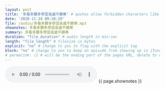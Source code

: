```yaml
---
layout: post
title: '多看多聽多學習高處不勝寒' # quotes allow forbidden characters like the colon
date: '2020-11-24 09:38:29'
file: /audio/多看多聽多學習高處不勝寒.mp3
shownotes: 多看多聽多學習高處不勝寒
summary: 多看多聽多學習高處不勝寒
duration: "file_duration" # audio length in min:sec
length: "file_length" # filesize in bytes
explicit: "no" # change to yes to flag with the explicit tag
block: "no" # change to yes to keep an episode from showing up in iTunes
# permalink: /1 # will be the ending part of the pages URL, delete to default to the title
---
```


<audio controls>
<source src="{{site.url}}{{site.baseurl}}{{ page.file }}" type="audio/x-mp3">
Your browser does not support the audio element.
</audio>
{{ page.shownotes }}
